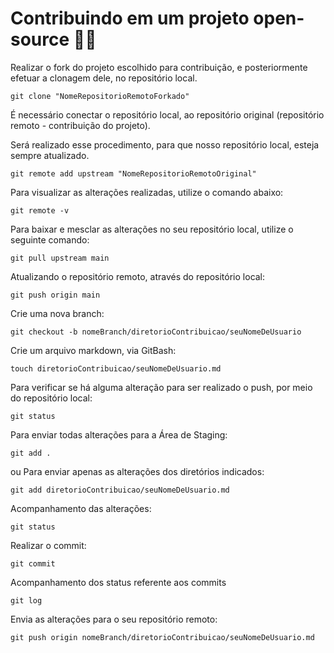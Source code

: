 # Contribuindo em um projeto open-source 🐱‍👤

Realizar o fork do projeto escolhido para contribuição, e posteriormente efetuar a clonagem dele, no repositório local.

```
git clone "NomeRepositorioRemotoForkado"
```

É necessário conectar o repositório local, ao repositório original (repositório remoto - contribuição do projeto). 

Será realizado esse procedimento, para que nosso repositório local, esteja sempre atualizado.

```
git remote add upstream "NomeRepositorioRemotoOriginal"
```

Para visualizar as alterações realizadas, utilize o comando abaixo:
```
git remote -v
```

Para baixar e mesclar as alterações no seu repositório local, utilize o seguinte comando:
```
git pull upstream main
```

Atualizando o repositório remoto, através do repositório local:
```
git push origin main
```

Crie uma nova branch:
```
git checkout -b nomeBranch/diretorioContribuicao/seuNomeDeUsuario
```

Crie um arquivo markdown, via GitBash:
```
touch diretorioContribuicao/seuNomeDeUsuario.md
```

Para verificar se há alguma alteração para ser realizado o push, por meio do repositório local:
```
git status
```

Para enviar todas alterações para a Área de Staging:
```
git add .
```
ou Para enviar apenas as alterações dos diretórios indicados:
```
git add diretorioContribuicao/seuNomeDeUsuario.md
```

Acompanhamento das alterações:
```
git status
```

Realizar o commit:
```
git commit 
```

Acompanhamento dos status referente aos commits
```
git log
```

Envia as alterações para o seu repositório remoto:
```
git push origin nomeBranch/diretorioContribuicao/seuNomeDeUsuario.md
```